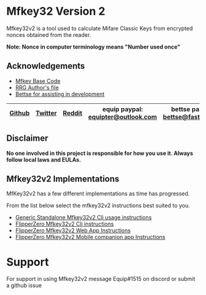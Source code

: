 

# Mfkey32 Version 2
Mfkey32v2 is a tool used to calculate Mifare Classic Keys from encrypted nonces obtained from the reader. 

**Note: Nonce in computer terminology means "Number used once"**


## Acknowledgements

 - [Mfkey Base Code](https://github.com/rfidresearchgroup/proxmark3)
 - [RRG Author's file](https://github.com/equipter/mfkey32v2/blob/main/AUTHORS.md)
 - [Bettse for assisting in development](https://gitlab.com/bettse)

| [Github](https://github.com/equipter) | [Twitter](https://twitter.com/Equip0x80) | [Reddit](https://www.reddit.com/user/equipter) | equip paypal: equipter@outlook.com | bettse paypal: bettse@fastmail.fm | [Discord](https://discord.gg/e9XzfG5nV5) |
| :---: | :---: | :---: | :---: | :---: | :---: |

## Disclaimer

**No one involved in this project is responsible for how you use it. Always follow local laws and EULAs.**


##  Mfkey32v2 Implementations 
MfKey32v2 has a few different implementations as time has progressed.

From the list below select the mfkey32v2 instructions best suited to you. 

* [Generic Standalone Mfkey32v2 Cli usage instructions]()
* [FlipperZero Mfkey32v2 Cli instructions]()
* [FlipperZero Mfkey32v2 Web App Instructions]()
* [FlipperZero Mfkey32v2 Mobile companion app Instructions]()


# Support 
For support in using Mfkey32v2 message Equip#1515 on discord or submit a github issue

